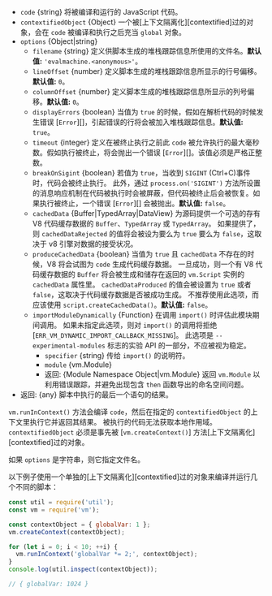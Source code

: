 <!-- YAML
added: v0.3.1
changes:
  - version: v6.3.0
    pr-url: https://github.com/nodejs/node/pull/6635
    description: The `breakOnSigint` option is supported now.
-->

* `code` {string} 将被编译和运行的 JavaScript 代码。
* `contextifiedObject` {Object} 一个被[上下文隔离化][contextified]过的对象，会在 `code` 被编译和执行之后充当 `global` 对象。
* `options` {Object|string}
  * `filename` {string} 定义供脚本生成的堆栈跟踪信息所使用的文件名。**默认值:** `'evalmachine.<anonymous>'`。
  * `lineOffset` {number} 定义脚本生成的堆栈跟踪信息所显示的行号偏移。**默认值:** `0`。
  * `columnOffset` {number} 定义脚本生成的堆栈跟踪信息所显示的列号偏移。**默认值:** `0`。
  * `displayErrors` {boolean} 当值为 `true` 的时候，假如在解析代码的时候发生错误 [`Error`][]，引起错误的行将会被加入堆栈跟踪信息。**默认值:** `true`。
  * `timeout` {integer} 定义在被终止执行之前此 `code` 被允许执行的最大毫秒数。假如执行被终止，将会抛出一个错误 [`Error`][]。该值必须是严格正整数。
  * `breakOnSigint` {boolean} 若值为 `true`，当收到 `SIGINT` (Ctrl+C)事件时，代码会被终止执行。
     此外，通过 `process.on('SIGINT')` 方法所设置的消息响应机制在代码被执行时会被屏蔽，但代码被终止后会被恢复。如果执行被终止，一个错误 [`Error`][] 会被抛出。**默认值:** `false`。
  * `cachedData` {Buffer|TypedArray|DataView} 为源码提供一个可选的存有 V8 代码缓存数据的 `Buffer`、`TypedArray` 或 `TypedArray`。
    如果提供了，则 `cachedDataRejected` 的值将会被设为要么为 `true` 要么为 `false`，这取决于 v8 引擎对数据的接受状况。
  * `produceCachedData` {boolean} 当值为 `true` 且 `cachedData` 不存在的时候，V8 将会试图为 `code` 生成代码缓存数据。
    一旦成功，则一个有 V8 代码缓存数据的 `Buffer` 将会被生成和储存在返回的 `vm.Script` 实例的 `cachedData` 属性里。
    `cachedDataProduced` 的值会被设置为 `true` 或者 `false`，这取决于代码缓存数据是否被成功生成。
    不推荐使用此选项，而应该使用 `script.createCachedData()`。**默认值:** `false`。
  * `importModuleDynamically` {Function} 在调用 `import()` 时评估此模块期间调用。 
    如果未指定此选项，则对 `import()` 的调用将拒绝 [`ERR_VM_DYNAMIC_IMPORT_CALLBACK_MISSING`]。 
    此选项是 `--experimental-modules` 标志的实验 API 的一部分，不应被视为稳定。
     * `specifier` {string} 传给 `import()` 的说明符。
     * `module` {vm.Module}
     * 返回: {Module Namespace Object|vm.Module} 返回 `vm.Module` 以利用错误跟踪，并避免出现包含 `then` 函数导出的命名空间问题。
* 返回: {any} 脚本中执行的最后一个语句的结果。

`vm.runInContext()` 方法会编译 `code`，然后在指定的 `contextifiedObject` 的上下文里执行它并返回其结果。
被执行的代码无法获取本地作用域。
`contextifiedObject` 必须是事先被 [`vm.createContext()`] 方法[上下文隔离化][contextified]过的对象。

如果 `options` 是字符串，则它指定文件名。

以下例子使用一个单独的[上下文隔离化][contextified]过的对象来编译并运行几个不同的脚本：

```js
const util = require('util');
const vm = require('vm');

const contextObject = { globalVar: 1 };
vm.createContext(contextObject);

for (let i = 0; i < 10; ++i) {
  vm.runInContext('globalVar *= 2;', contextObject);
}
console.log(util.inspect(contextObject));

// { globalVar: 1024 }
```

